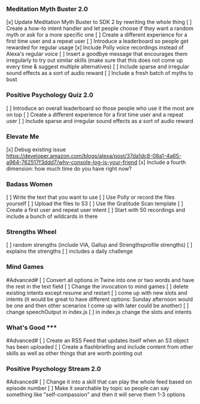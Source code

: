 ### Meditation Myth Buster 2.0 ###
[x] Update Meditation Myth Buster to SDK 2 by rewriting the whole thing
[ ] Create a how-to intent handler and let people choose if they want a random myth or ask for a more specific one
[ ] Create a different experience for a first time user and a repeat user
[ ] Introduce a leaderboard so people get rewarded for regular usage
[x] Include Polly voice recordings instead of Alexa's regular voice
[ ] Insert a goodbye message that encourages them irregularly to try out similar skills (make sure that this does not come up every time & suggest multiple alternatives)
[ ] Include sparse and irregular sound effects as a sort of audio reward
[ ] Include a fresh batch of myths to bust

### Positive Psychology Quiz 2.0 ###
[ ] Introduce an overall leaderboard so those people who use it the most are on top
[ ] Create a different experience for a first time user and a repeat user
[ ] Include sparse and irregular sound effects as a sort of audio reward

### Elevate Me ###
[x] Debug existing issue https://developer.amazon.com/blogs/alexa/post/37da1dc8-08a1-4a65-a964-762517f3ddd7/why-console-log-is-your-friend 
[x] Include a fourth dimension: how much time do you have right now? 

### Badass Women ###
[ ] Write the text that you want to use
[ ] Use Polly or record the files yourself
[ ] Upload the files to S3
[ ] Use the Gratitude Scan template
[ ] Create a first user and repeat user intent 
[ ] Start with 50 recordings and include a bunch of wildcards in there 

### Strengths Wheel ###
[ ] random strengths (include VIA, Gallup and Strengthsprofile strengths)
[ ] explains the strengths
[ ] includes a daily challenge

### Mind Games ###
#Advanced#
[ ] Convert all options in Twine into one or two words and have the rest in the text field
[ ] Change the invocation to mind games
[ ] delete existing intents except resume and restart
[ ] come up with new slots and intents (it would be great to have different options: Sunday afternoon would be one and then other scenarios I come up with later could be another) 
[ ] change speechOutput in index.js
[ ] in index.js change the slots and intents

### What's Good ***
#Advanced#
[ ] Create an RSS Feed that updates itself when an S3 object has been uploaded
[ ] Create a flashbriefing and include content from other skills as well as other things that are worth pointing out

### Positive Psychology Stream 2.0 ###
#Advanced#
[ ] Change it into a skill that can play the whole feed based on episode number
[ ] Make it searchable by topic so people can say something like "self-compassion" and then it will serve them 1-3 options


